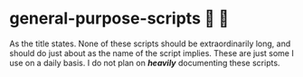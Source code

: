 # general-purpose-scripts :scroll: :scroll:

As the title states. None of these scripts should be extraordinarily long, and should do just about as the name of the script implies. These are just some I use on a daily basis. I do not plan on _**heavily**_ documenting these scripts.
